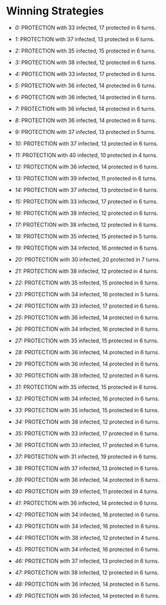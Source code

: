# Winning Strategies

* _0:_ PROTECTION with 33 infected, 17 protected in 6 turns.


* _1:_ PROTECTION with 37 infected, 13 protected in 6 turns.


* _2:_ PROTECTION with 35 infected, 15 protected in 6 turns.


* _3:_ PROTECTION with 38 infected, 12 protected in 6 turns.


* _4:_ PROTECTION with 33 infected, 17 protected in 6 turns.


* _5:_ PROTECTION with 36 infected, 14 protected in 6 turns.


* _6:_ PROTECTION with 36 infected, 14 protected in 6 turns.


* _7:_ PROTECTION with 36 infected, 14 protected in 6 turns.


* _8:_ PROTECTION with 36 infected, 14 protected in 6 turns.


* _9:_ PROTECTION with 37 infected, 13 protected in 5 turns.


* _10:_ PROTECTION with 37 infected, 13 protected in 6 turns.


* _11:_ PROTECTION with 40 infected, 10 protected in 4 turns.


* _12:_ PROTECTION with 36 infected, 14 protected in 6 turns.


* _13:_ PROTECTION with 39 infected, 11 protected in 6 turns.


* _14:_ PROTECTION with 37 infected, 13 protected in 6 turns.


* _15:_ PROTECTION with 33 infected, 17 protected in 6 turns.


* _16:_ PROTECTION with 38 infected, 12 protected in 6 turns.


* _17:_ PROTECTION with 38 infected, 12 protected in 6 turns.


* _18:_ PROTECTION with 35 infected, 15 protected in 5 turns.


* _19:_ PROTECTION with 34 infected, 16 protected in 6 turns.


* _20:_ PROTECTION with 30 infected, 20 protected in 7 turns.


* _21:_ PROTECTION with 38 infected, 12 protected in 4 turns.


* _22:_ PROTECTION with 35 infected, 15 protected in 6 turns.


* _23:_ PROTECTION with 34 infected, 16 protected in 5 turns.


* _24:_ PROTECTION with 33 infected, 17 protected in 6 turns.


* _25:_ PROTECTION with 36 infected, 14 protected in 6 turns.


* _26:_ PROTECTION with 34 infected, 16 protected in 6 turns.


* _27:_ PROTECTION with 35 infected, 15 protected in 6 turns.


* _28:_ PROTECTION with 36 infected, 14 protected in 6 turns.


* _29:_ PROTECTION with 36 infected, 14 protected in 6 turns.


* _30:_ PROTECTION with 38 infected, 12 protected in 6 turns.


* _31:_ PROTECTION with 35 infected, 15 protected in 6 turns.


* _32:_ PROTECTION with 34 infected, 16 protected in 6 turns.


* _33:_ PROTECTION with 35 infected, 15 protected in 6 turns.


* _34:_ PROTECTION with 38 infected, 12 protected in 6 turns.


* _35:_ PROTECTION with 33 infected, 17 protected in 6 turns.


* _36:_ PROTECTION with 33 infected, 17 protected in 6 turns.


* _37:_ PROTECTION with 31 infected, 19 protected in 6 turns.


* _38:_ PROTECTION with 37 infected, 13 protected in 6 turns.


* _39:_ PROTECTION with 36 infected, 14 protected in 6 turns.


* _40:_ PROTECTION with 39 infected, 11 protected in 4 turns.


* _41:_ PROTECTION with 36 infected, 14 protected in 6 turns.


* _42:_ PROTECTION with 34 infected, 16 protected in 6 turns.


* _43:_ PROTECTION with 34 infected, 16 protected in 6 turns.


* _44:_ PROTECTION with 38 infected, 12 protected in 4 turns.


* _45:_ PROTECTION with 34 infected, 16 protected in 6 turns.


* _46:_ PROTECTION with 37 infected, 13 protected in 6 turns.


* _47:_ PROTECTION with 38 infected, 12 protected in 6 turns.


* _48:_ PROTECTION with 36 infected, 14 protected in 6 turns.


* _49:_ PROTECTION with 36 infected, 14 protected in 6 turns.


